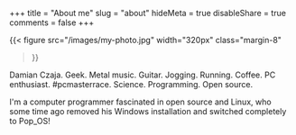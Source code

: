 +++
title = "About me"
slug = "about"
hideMeta = true
disableShare = true
comments = false
+++

{{<
    figure
    src="/images/my-photo.jpg"
    width="320px"
    class="margin-8"
>}}


Damian Czaja. Geek. Metal music. Guitar. Jogging. Running. Coffee. PC enthusiast. #pcmasterrace. Science. Programming. Open source.

I'm a computer programmer fascinated in open source and Linux, who some time ago removed his Windows installation and switched completely to Pop_OS!
